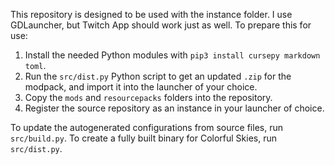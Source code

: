 This repository is designed to be used with the instance folder. I use GDLauncher, but Twitch App should work just as well. To prepare this for use:

1. Install the needed Python modules with `pip3 install cursepy markdown toml`.
2. Run the `src/dist.py` Python script to get an updated `.zip` for the modpack, and import it into the launcher of your choice.
3. Copy the `mods` and `resourcepacks` folders into the repository.
4. Register the source repository as an instance in your launcher of choice.

To update the autogenerated configurations from source files, run `src/build.py`.
To create a fully built binary for Colorful Skies, run `src/dist.py`.

